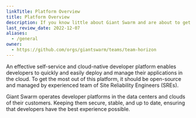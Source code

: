```yaml
---
linkTitle: Platform Overview
title: Platform Overview
description: If you know little about Giant Swarm and are about to get started with our product, this is where you can find some introductory and high-level description of what to expect.
last_review_date: 2022-12-07
aliases:
  - /general
owner:
  - https://github.com/orgs/giantswarm/teams/team-horizon
---
```


An effective self-service and cloud-native developer platform enables developers to quickly and easily deploy and manage their applications in the cloud. To get the most out of this platform, it should be open-source and managed by experienced team of Site Reliability Engineers (SREs).

Giant Swarm operates developer platforms in the data centers and clouds of their customers. Keeping them secure, stable, and up to date, ensuring that developers have the best experience possible.

